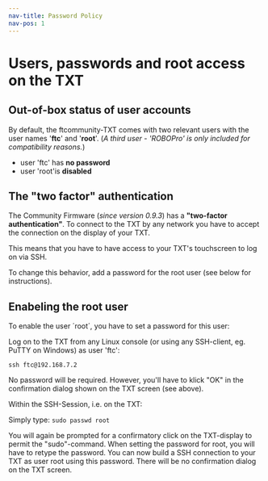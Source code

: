 ```yaml
---
nav-title: Password Policy
nav-pos: 1
---
```


# Users, passwords and root access on the TXT


## Out-of-box status of user accounts
By default, the ftcommunity-TXT comes with two relevant users with the user names '**ftc**' and '**root**'. (*A third user - 'ROBOPro' is only included for compatibility reasons.*)

- user 'ftc' has **no password**
- user 'root'is **disabled**

## The "two factor" authentication
The Community Firmware (*since version 0.9.3*) has a **"two-factor authentication"**. To connect to the TXT by any network you have to accept the connection on the display of your TXT.

This means that you have to have access to your TXT's touchscreen to log on via SSH.

To change this behavior, add a password for the root user (see below for instructions).

## Enabeling the root user
To enable the user ´root´, you have to set a password for this user:


Log on to the TXT from any Linux console (or using any SSH-client, eg. PuTTY on Windows) as user 'ftc':

```ssh ftc@192.168.7.2```  

No password will be required. However, you'll have to klick "OK" in the confirmation dialog shown on the TXT screen (see above).

Within the SSH-Session, i.e. on the TXT:    

Simply type:   ```sudo passwd root ```  

You will again be prompted for a confirmatory click on the TXT-display to permit the "sudo"-command.
When setting the password for root, you will have to retype the password. 
You can now build a SSH connection to your TXT as user root using this password. There will be no confirmation dialog on the TXT screen.
